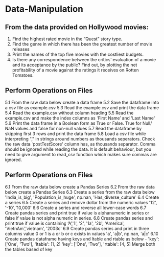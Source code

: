 # Data-Manipulation

## From the data provided on Hollywood movies:

1) 	Find the highest rated movie in the “Quest” story type.
2) 	Find the genre in which there has been the greatest number of movie releases
3) 	Print the names of the top five movies with the costliest budgets.
4) 	Is there any correspondence between the critics’ evaluation of a movie and its acceptance by the public? Find out, by plotting the net profitability of a movie against 
    the ratings it receives on Rotten Tomatoes.

##  Perform Operations on Files
5.1 From the raw data below create a data frame
5.2 Save the dataframe into a csv file as example.csv
5.3 Read the example.csv and print the data frame
5.4 Read the example.csv without column heading
5.5 Read the example.csv and make the index columns as 'First Name’ and 'Last Name'
5.6 Print the data frame in a Boolean form as True or False. True for Null/ NaN values and false for non-null values
5.7 Read the dataframe by skipping first 3 rows and print the data frame
5.8 Load a csv file while interpreting "," in strings around numbers as thousands seperators. Check the raw data 'postTestScore' column has, as thousands separator. Comma 
    should be ignored while reading the data. It is default behaviour, but you need to give argument to read_csv function which makes sure commas are ignored.

##  Perform Operations on Files

6.1 From the raw data below create a Pandas Series
6.2 From the raw data below create a Pandas Series
6.3 Create a series from the raw data below 'India_is_big', 'Population_is_huge', np.nan, 'Has_diverse_culture'
6.4 Create a series 
6.5 Create a series and remove dollar from the numeric values '12', '-$10', '$10,000'
6.6 Create a series and reverse all lower-case words 
6.7 Create pandas series and print true if value is alphanumeric in series or false if value is not alpha numeric in series.
6.8 Create pandas series and print true if value is containing ‘A’,'1', '2', '1a', '2b', 'America', 'VietnAm','vietnam', '2003c'
6.9 Create pandas series and print in three columns value 0 or 1 is a or b or c exists in values 'a', 'a|b', np.nan, 'a|c'
6.10 Create pandas dataframe having keys and ltable and rtable as below -
     'key': ['One', 'Two'], 'ltable': [1, 2]
     'key': ['One', 'Two'], 'rtable': [4, 5]
      Merge both the tables based of key












  



